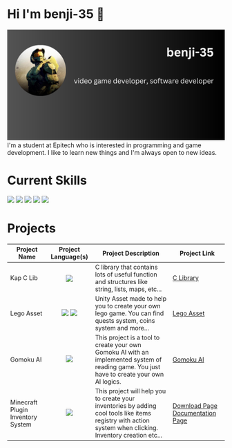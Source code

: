 # Hi I'm benji-35 👋

<img src="./images/banner.png">
I'm a student at Epitech who is interested in programming and game development.
I like to learn new things and I'm always open to new ideas.

# Current Skills
<div>
<img src="https://img.shields.io/badge/C-00599C?style=for-the-badge&logo=c&logoColor=white">
<img src="https://img.shields.io/badge/C%2B%2B-00599C?style=for-the-badge&logo=c%2B%2B&logoColor=white">
<img src="https://img.shields.io/badge/C%23-239120?style=for-the-badge&logo=c-sharp&logoColor=white">
<img src="https://img.shields.io/badge/Java-ED8B00?style=for-the-badge&logo=openjdk&logoColor=white">
<img src="https://img.shields.io/badge/Unity-100000?style=for-the-badge&logo=unity&logoColor=white">
</div>

# Projects
<table>
  <thead>
        <tr>
            <th>Project Name</th>
            <th>Project Language(s)</th>
            <th>Project Description</th>
            <th>Project Link</th>
        </tr>
  </thead>
  <tbody>
    <tr>
      <td>Kap C Lib</td>
      <td align="center"><img align="center" src="https://img.shields.io/badge/C-00599C?style=for-the-badge&logo=c&logoColor=white"></td>
      <td>C library that contains lots of useful function and structures like string, lists, maps, etc...</td>
      <td><a href="https://github.com/benji-35/kap-CLib">C Library</a></td>
    </tr>
    <tr>
      <td>Lego Asset</td>
      <td align="center">
            <img src="https://img.shields.io/badge/C%23-239120?style=for-the-badge&logo=c-sharp&logoColor=white">
            <img src="https://img.shields.io/badge/Unity-100000?style=for-the-badge&logo=unity&logoColor=white">
      </td>
      <td>Unity Asset made to help you to create your own lego game. You can find quests system, coins system and more...</td>
      <td><a href="https://github.com/benji-35/Lego-Tools-Unity-Asset">Lego Asset</a></td>
    </tr>
    <tr>
      <td>Gomoku AI</td>
      <td align="center"><img src="https://img.shields.io/badge/C%2B%2B-00599C?style=for-the-badge&logo=c%2B%2B&logoColor=white"></td>
      <td>This project is a tool to create your own Gomoku AI with an implemented system of reading game. You just have to create your own AI logics.</td>
      <td><a href="https://github.com/benji-35/Gomoku">Gomoku AI</a></td>
    </tr>
    <tr>
      <td>Minecraft Plugin Inventory System</td>
      <td align="center"><img src="https://img.shields.io/badge/Java-ED8B00?style=for-the-badge&logo=openjdk&logoColor=white"></td>
      <td>This project will help you to create your inventories by adding cool tools like items registry with action system when clicking. Inventory creation etc...</td>
        <td>
            <a href="https://dev.bukkit.org/projects/kap-easy-menu">Download Page</a>
            <a href="https://kap35.gitbook.io/kap-easy-menu-plugin/">Documentation Page</a>
        </td>
    </tr>
  </tbody>
</table>

